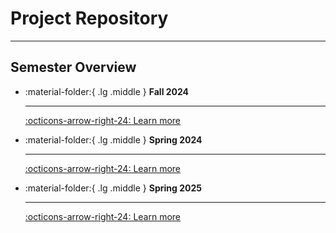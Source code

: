 # Project Repository

---

## Semester Overview

<div class="grid cards" markdown>

- :material-folder:{ .lg .middle } __Fall 2024__
  
    ---

    [:octicons-arrow-right-24: Learn more](24fa/README.md)

- :material-folder:{ .lg .middle } __Spring 2024__

    ---

    [:octicons-arrow-right-24: Learn more](24sp/README.md)

- :material-folder:{ .lg .middle } __Spring 2025__

    ---

    [:octicons-arrow-right-24: Learn more](25sp/README.md)

</div>

<!-- {!projects/24fa/README.md!} -->
<!-- {!projects/24sp/README.md!} -->
